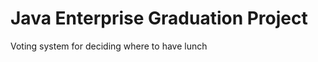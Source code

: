 Java Enterprise Graduation Project 
===============================
Voting system for deciding where to have lunch

